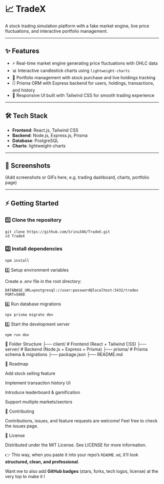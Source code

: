 # 📈 TradeX

A stock trading simulation platform with a fake market engine, live price fluctuations, and interactive portfolio management.

---

## ✨ Features
- ⚡ Real-time market engine generating price fluctuations with OHLC data  
- 📊 Interactive candlestick charts using `lightweight-charts`  
- 💼 Portfolio management with stock purchase and live holdings tracking  
- 🗄️ Prisma ORM with Express backend for users, holdings, transactions, and history  
- 🎨 Responsive UI built with Tailwind CSS for smooth trading experience  

---

## 🛠 Tech Stack
- **Frontend**: React.js, Tailwind CSS  
- **Backend**: Node.js, Express.js, Prisma  
- **Database**: PostgreSQL  
- **Charts**: lightweight-charts  

---

## 📸 Screenshots
(Add screenshots or GIFs here, e.g. trading dashboard, charts, portfolio page)

---

## ⚡ Getting Started

### 1️⃣ Clone the repository
```
git clone https://github.com/Srinu346/TradeX.git
cd TradeX
```

### 2️⃣ Install dependencies
```
npm install
```


3️⃣ Setup environment variables

Create a .env file in the root directory:
```
DATABASE_URL=postgresql://user:password@localhost:5432/tradex
PORT=5000
```

4️⃣ Run database migrations
```
npx prisma migrate dev
```

5️⃣ Start the development server
```
npm run dev
``` 

🧩 Folder Structure
├── client/        # Frontend (React + Tailwind CSS)
├── server/        # Backend (Node.js + Express + Prisma)
├── prisma/        # Prisma schema & migrations
├── package.json
├── README.md

🎯 Roadmap

 Add stock selling feature

 Implement transaction history UI

 Introduce leaderboard & gamification

 Support multiple markets/sectors

🤝 Contributing

Contributions, issues, and feature requests are welcome!
Feel free to check the issues page.

📜 License

Distributed under the MIT License. See LICENSE for more information.


👉 This way, when you paste it into your repo’s `README.md`, it’ll look **structured, clean, and professional**.  

Want me to also add **GitHub badges** (stars, forks, tech logos, license) at the very top to make it l
